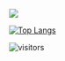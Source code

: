 ![](https://github-readme-stats.vercel.app/api?username=michaelooo&count_private=true&hide=prs)

[![Top Langs](https://github-readme-stats.vercel.app/api/top-langs/?username=michaelooo&layout=compact)](https://github.com/anuraghazra/github-readme-stats)

![visitors](https://visitor-badge.glitch.me/badge?page_id=michaelooo.visitor-badge)
